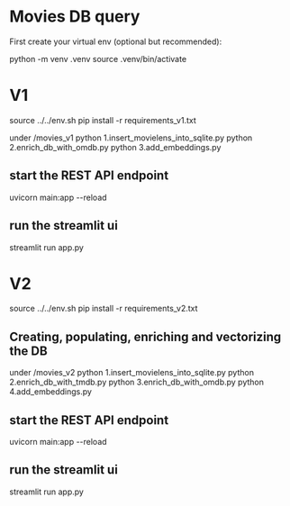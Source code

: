 # Movies DB query
First create your virtual env (optional but recommended):

python -m venv .venv
source .venv/bin/activate

# V1
source ../../env.sh
pip install -r requirements_v1.txt

under /movies_v1
python 1.insert_movielens_into_sqlite.py
python 2.enrich_db_with_omdb.py
python 3.add_embeddings.py

## start the REST API endpoint
uvicorn main:app --reload

## run the streamlit ui
streamlit run app.py


# V2
source ../../env.sh
pip install -r requirements_v2.txt

## Creating, populating, enriching and vectorizing the DB
under /movies_v2
python 1.insert_movielens_into_sqlite.py
python 2.enrich_db_with_tmdb.py
python 3.enrich_db_with_omdb.py
python 4.add_embeddings.py

## start the REST API endpoint
uvicorn main:app --reload

## run the streamlit ui
streamlit run app.py